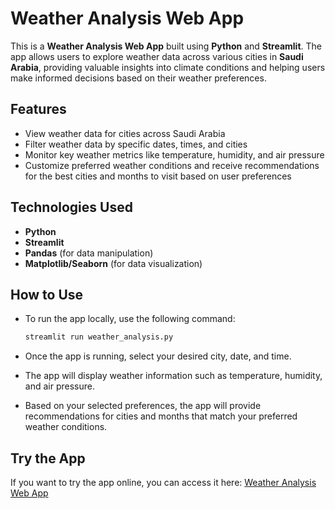 # Weather Analysis Web App

This is a **Weather Analysis Web App** built using **Python** and **Streamlit**. The app allows users to explore weather data across various cities in **Saudi Arabia**, providing valuable insights into climate conditions and helping users make informed decisions based on their weather preferences.

## Features

* View weather data for cities across Saudi Arabia
* Filter weather data by specific dates, times, and cities
* Monitor key weather metrics like temperature, humidity, and air pressure
* Customize preferred weather conditions and receive recommendations for the best cities and months to visit based on user preferences

## Technologies Used

* **Python**
* **Streamlit**
* **Pandas** (for data manipulation)
* **Matplotlib/Seaborn** (for data visualization)

## How to Use

* To run the app locally, use the following command:

  ```bash
  streamlit run weather_analysis.py
  ```

* Once the app is running, select your desired city, date, and time.

* The app will display weather information such as temperature, humidity, and air pressure.

* Based on your selected preferences, the app will provide recommendations for cities and months that match your preferred weather conditions.

## Try the App

If you want to try the app online, you can access it here:
[Weather Analysis Web App](https://weatheranalysispy-fcfxqgmrcgwzqoizrmp54w.streamlit.app/#weather-map-overview)


